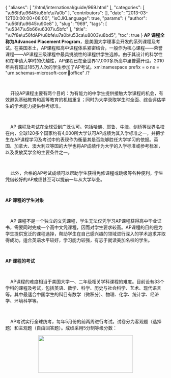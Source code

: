 {
    "aliases": [
        "/html/international/guide/969.html"
    ],
    "categories": [
        "\u56fd\u9645\u8bfe\u7a0b"
    ],
    "contributors": [],
    "date": "2013-03-12T00:00:00+08:00",
    "isCJKLanguage": true,
    "params": {
        "author": "\u56fd\u9645\u90e8"
    },
    "slug": "969",
    "tags": [
        "\u5347\u5b66\u6307\u5bfc"
    ],
    "title": "\u7f8e\u56fdAP\u8bfe\u7a0b\u53ca\u8003\u8bd5",
    "toc": true
}
**AP 课程全称为Advanced Placement Program**，是美国大学理事会开发的系列课程及考试。在美国本土，AP课程和高中课程体系紧密结合，一般作为核心课程——荣誉课程——AP课程三级课程中最具挑战性的课程供学生选修。由于其设计的科学性和在申请大学时的优越性，AP课程已在全世界17,000多所高中里普遍开设。2010年共有超过185万人次的学生参加了AP考试。xml:namespace prefix = o ns = "urn:schemas-microsoft-com:office:office" /?

 

    开设AP课程主要有两个目的：为有能力的中学生提供接触大学课程的机会，有效避免基础教育和高等教育的机械重复；同时为大学录取学生时全面、综合评估学生的学术能力提供参考标准。

 

    AP 课程及考试在全球受到广泛认可。包括哈佛、耶鲁、牛津、剑桥等世界名校在内，全球120多个国家约有4,000所大学认可AP成绩为其入学标准之一，并把学生在AP课程学习及考试中的表现作为衡量其是否能够胜任大学学习的依据。英国、加拿大、澳大利亚等国的大学也将AP成绩作为大学的入学标准或参考标准，以及发放奖学金的主要条件之一。

 

    此外，合格的AP考试成绩可以帮助学生获得免修课程或跳级等各种便利，学生凭借较好的AP成绩甚至可以提前一年从大学毕业。

 

**AP 课程的学生对象**

 

    AP 课程不是一个独立的文凭课程，学生无法仅凭学习AP课程获得高中毕业证书，需要同时完成一个高中文凭课程，因而对学生要求较高。AP课程的目的是为学生提供宽泛的课程选择，帮助学生在自己感兴趣的领域进行深入的学术追求并取得成功，适合英语水平较好，学习能力较强，有志于就读美加名校的学生。

 

**AP 课程的考试**

 

    AP课程的难度相当于美国大学一、二年级相关学科课程的难度。目前设有33个学科的课程及考试，包括英语、数学、科学、历史与社会科学、艺术、现代语言等。其中最适合中国学生的科目有数学（微积分）、物理、化学、统计学、经济学、环境科学等。

 

    AP考试实行全球统考，每年5月份的前两周进行考试。试卷分为客观题（选择题）和主观题（自由回答题）。成绩采用5分制等级分数：


<img
    src="https://cdn.tfls.online/mirror/full/1a8a08db36b7820ed51b45244f5ae63aef8b63ca.jpg"
    style="display:block;margin-left:auto;margin-right:auto;"
    decoding="async"
    fetchpriority="auto"
    loading="lazy"
    height="117"
    width="298"
/>

